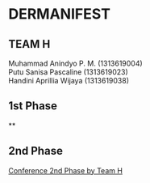 # DERMANIFEST

## TEAM H
Muhammad Anindyo P. M. (1313619004) <br>
Putu Sanisa Pascaline (1313619023) <br>
Handini Aprillia Wijaya (1313619038) <br>

## 1st Phase

**

## 2nd Phase

<a href = "https://www.youtube.com/watch?v=_SoccZ7_Shg&feature=youtu.be"> Conference 2nd Phase by Team H</a>

